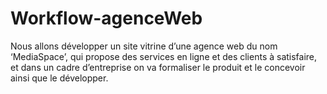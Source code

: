 # Workflow-agenceWeb

Nous allons développer un site vitrine d’une agence web du nom ‘MediaSpace’, qui propose des services en ligne et des clients à satisfaire, et dans un cadre d’entreprise on va formaliser le produit et le concevoir ainsi que le développer.
